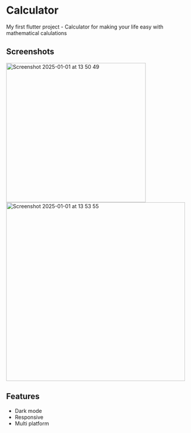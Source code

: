 
# Calculator

My first flutter project - Calculator for making your life easy with mathematical calulations

## Screenshots

<img width="376" alt="Screenshot 2025-01-01 at 13 50 49" src="https://github.com/user-attachments/assets/39b79a6d-e3f3-480c-83fe-8cbcf9cf7cc8" />

<img width="482" alt="Screenshot 2025-01-01 at 13 53 55" src="https://github.com/user-attachments/assets/efda04ad-b387-45b6-95e2-803e35c98c6b" />

## Features

- Dark mode 
- Responsive
- Multi platform

